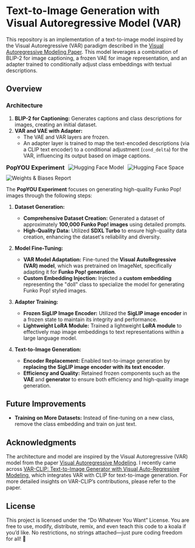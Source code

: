 # Text-to-Image Generation with Visual Autoregressive Model (VAR)

This repository is an implementation of a text-to-image model inspired by the Visual Autoregressive (VAR) paradigm described in the [Visual Autoregressive Modeling Paper](https://arxiv.org/abs/2404.02905). This model leverages a combination of BLIP-2 for image captioning, a frozen VAE for image representation, and an adapter trained to conditionally adjust class embeddings with textual descriptions.

## Overview

### Architecture
1. **BLIP-2 for Captioning:** Generates captions and class descriptions for images, creating an initial dataset.
2. **VAR and VAE with Adapter:**
   - The VAE and VAR layers are frozen.
   - An adapter layer is trained to map the text-encoded descriptions (via a CLIP text encoder) to a conditional adjustment (`cond_delta`) for the VAR, influencing its output based on image captions.

<div style="display: flex; align-items: center; flex-wrap: wrap; gap: 10px;">
  <h3 style="margin: 0;">PopYOU Experiment</h3>
  <a href="https://huggingface.co/AmitIsraeli/VARpop" style="text-decoration: none;">
    <img src="https://img.shields.io/badge/Hugging%20Face-Model-orange" alt="Hugging Face Model">
  </a>
  <a href="https://huggingface.co/spaces/AmitIsraeli/PopYou" style="text-decoration: none;">
    <img src="https://img.shields.io/badge/Hugging%20Face-Space-purple" alt="Hugging Face Space">
  </a>
  <a href="https://api.wandb.ai/links/amit154154/yhev15mj" style="text-decoration: none;">
    <img src="https://img.shields.io/badge/Weights%20%26%20Biases-Report-blue" alt="Weights & Biases Report">
  </a>
</div>

The **PopYOU Experiment** focuses on generating high-quality Funko Pop! images through the following steps:

1. **Dataset Generation:**
   - **Comprehensive Dataset Creation:** Generated a dataset of approximately **100,000 Funko Pop! images** using detailed prompts.
   - **High-Quality Data:** Utilized **SDXL Turbo** to ensure high-quality data creation, enhancing the dataset's reliability and diversity.

2. **Model Fine-Tuning:**
   - **VAR Model Adaptation:** Fine-tuned the **Visual AutoRegressive (VAR) model**, which was pretrained on ImageNet, specifically adapting it for **Funko Pop! generation**.
   - **Custom Embedding Injection:** Injected a **custom embedding** representing the "doll" class to specialize the model for generating Funko Pop! styled images.

3. **Adapter Training:**
   - **Frozen SigLIP Image Encoder:** Utilized the **SigLIP image encoder** in a frozen state to maintain its integrity and performance.
   - **Lightweight LoRA Module:** Trained a lightweight **LoRA module** to effectively map image embeddings to text representations within a large language model.

4. **Text-to-Image Generation:**
   - **Encoder Replacement:** Enabled text-to-image generation by **replacing the SigLIP image encoder with its text encoder**.
   - **Efficiency and Quality:** Retained frozen components such as the **VAE** and **generator** to ensure both efficiency and high-quality image generation.

## Future Improvements

- **Training on More Datasets:** Instead of fine-tuning on a new class, remove the class embedding and train on just text.

## Acknowledgments

The architecture and model are inspired by the Visual Autoregressive (VAR) model from the paper [Visual Autoregressive Modeling](https://arxiv.org/abs/2404.02905). I recently came across [VAR-CLIP: Text-to-Image Generator with Visual Auto-Regressive Modeling](https://arxiv.org/abs/2408.01181), which integrates VAR with CLIP for text-to-image generation. For more detailed insights on VAR-CLIP’s contributions, please refer to the paper.

## License

This project is licensed under the “Do Whatever You Want” License. You are free to use, modify, distribute, remix, and even teach this code to a koala if you’d like. No restrictions, no strings attached—just pure coding freedom for all! 🐨